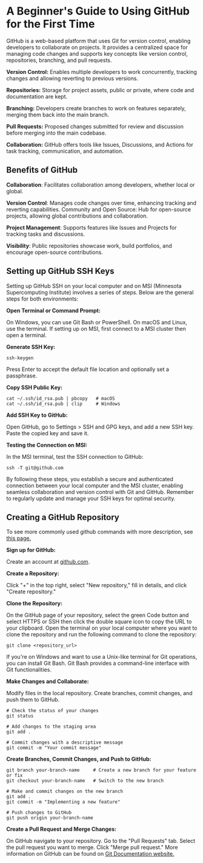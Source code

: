 # A Beginner's Guide to Using GitHub for the First Time

GitHub is a web-based platform that uses Git for version control, enabling developers to collaborate on projects. It provides a centralized space for managing code changes and supports key concepts like version control, repositories, branching, and pull requests. 

**Version Control:** Enables multiple developers to work concurrently, tracking changes and allowing reverting to previous versions.

**Repositories:** Storage for project assets, public or private, where code and documentation are kept.

**Branching:** Developers create branches to work on features separately, merging them back into the main branch.

**Pull Requests:** Proposed changes submitted for review and discussion before merging into the main codebase.

**Collaboration:** GitHub offers tools like Issues, Discussions, and Actions for task tracking, communication, and automation.

## Benefits of GitHub

**Collaboration**: 
Facilitates collaboration among developers, whether local or global.

**Version Control**: 
Manages code changes over time, enhancing tracking and reverting capabilities.
Community and Open Source: Hub for open-source projects, allowing global contributions and collaboration.

**Project Management**: 
Supports features like Issues and Projects for tracking tasks and discussions.

**Visibility**: 
Public repositories showcase work, build portfolios, and encourage open-source contributions.

## Setting up GitHub SSH Keys

Setting up GitHub SSH on your local computer and on MSI (Minnesota Supercomputing Institute) involves a series of steps. Below are the general steps for both environments:

**Open Terminal or Command Prompt:**

On Windows, you can use Git Bash or PowerShell.
On macOS and Linux, use the terminal.
If setting up on MSI, first connect to a MSI cluster then open a terminal. 

**Generate SSH Key:**

```
ssh-keygen
```

Press Enter to accept the default file location and optionally set a passphrase.

**Copy SSH Public Key:**

```
cat ~/.ssh/id_rsa.pub | pbcopy   # macOS
cat ~/.ssh/id_rsa.pub | clip     # Windows
```

**Add SSH Key to GitHub:**

Open GitHub, go to Settings > SSH and GPG keys, and add a new SSH key. Paste the copied key and save it. 

**Testing the Connection on MSI:**

In the MSI terminal, test the SSH connection to GitHub:

```
ssh -T git@github.com
```

By following these steps, you establish a secure and authenticated connection between your local computer and the MSI cluster, enabling seamless collaboration and version control with Git and GitHub. Remember to regularly update and manage your SSH keys for optimal security.

## Creating a GitHub Repository

To see more commonly used github commands with more description, see [this page.](git-commands.md)

**Sign up for GitHub:**

Create an account at [github.com](https://github.com/).

**Create a Repository:**

Click "+" in the top right, select "New repository," fill in details, and click "Create repository."

**Clone the Repository:**

On the GitHub page of your repository, select the green Code button and select HTTPS or SSH then click the double square icon to copy the URL to your clipboard.
Open the terminal on your local computer where you want to clone the repository and run the following command to clone the repository:

```
git clone <repository_url>
```

If you're on Windows and want to use a Unix-like terminal for Git operations, you can install Git Bash. Git Bash provides a command-line interface with Git functionalities.

**Make Changes and Collaborate:**

Modify files in the local repository.
Create branches, commit changes, and push them to GitHub.

```
# Check the status of your changes
git status

# Add changes to the staging area
git add .

# Commit changes with a descriptive message
git commit -m "Your commit message"
```

**Create Branches, Commit Changes, and Push to GitHub:**

```
git branch your-branch-name     # Create a new branch for your feature or fix
git checkout your-branch-name   # Switch to the new branch

# Make and commit changes on the new branch
git add .
git commit -m "Implementing a new feature"

# Push changes to GitHub
git push origin your-branch-name
```

**Create a Pull Request and Merge Changes:**

On GitHub navigate to your repository. Go to the "Pull Requests" tab. Select the pull request you want to merge. Click "Merge pull request."
More information on GitHub can be found on [Git Documentation website.](https://git-scm.com/doc)
